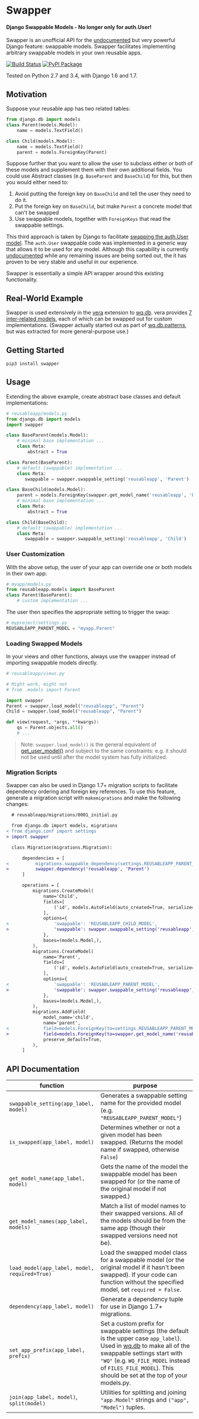 Swapper
=======

#### Django Swappable Models - No longer only for auth.User!

Swapper is an unofficial API for the [undocumented] but very powerful Django 
feature: swappable models.  Swapper facilitates implementing
arbitrary swappable models in your own reusable apps.

[![Build Status](https://travis-ci.org/wq/django-swappable-models.svg?branch=master)](https://travis-ci.org/wq/django-swappable-models)
[![PyPI Package](https://pypip.in/version/swapper/badge.png)](https://pypi.python.org/pypi/swapper)

Tested on Python 2.7 and 3.4, with Django 1.6 and 1.7.

## Motivation

Suppose your reusable app has two related tables:

```python
from django.db import models
class Parent(models.Model):
    name = models.TextField()

class Child(models.Model):
    name = models.TextField()
    parent = models.ForeignKey(Parent)
```

Suppose further that you want to allow the user to subclass either or both of
these models and supplement them with their own additional fields.  You could use
Abstract classes (e.g. `BaseParent` and `BaseChild`) for this, but then you
would either need to:

 1. Avoid putting the foreign key on `BaseChild` and tell the user they need to
    do it.
 2. Put the foreign key on `BaseChild`, but make `Parent` a concrete model that
    can't be swapped
 3. Use swappable models, together with `ForeignKeys` that read the swappable
    settings.

This third approach is taken by Django to facilitate [swapping the auth.User model]. The `auth.User` swappable code was implemented in a generic way that allows it to be used for any model.  Although this capability is currently [undocumented] while any remaining issues are being sorted out, the it has proven to be very stable and useful in our experience.

Swapper is essentially a simple API wrapper around this existing functionality.

## Real-World Example
Swapper is used extensively in the [vera] extension to [wq.db].  vera provides [7 inter-related models], each of which can be swapped out for custom implementations.  (Swapper actually started out as part of [wq.db.patterns], but was extracted for more general-purpose use.)

## Getting Started

```bash
pip3 install swapper
```

## Usage

Extending the above example, create abstract base classes and default 
implementations:

```python
# reusableapp/models.py
from django.db import models
import swapper

class BaseParent(models.Model):
    # minimal base implementation ...
    class Meta:
        abstract = True

class Parent(BaseParent):
    # default (swappable) implementation ...
    class Meta:
       swappable = swapper.swappable_setting('reusableapp', 'Parent')

class BaseChild(models.Model):
    parent = models.ForeignKey(swapper.get_model_name('reusableapp', 'Parent'))
    # minimal base implementation ...
    class Meta:
        abstract = True

class Child(BaseChild):
    # default (swappable) implementation ...
    class Meta:
       swappable = swapper.swappable_setting('reusableapp', 'Child')
```

### User Customization
With the above setup, the user of your app can override one or both models in their own app:

```python
# myapp/models.py
from reusableapp.models import BaseParent
class Parent(BaseParent):
    # custom implementation ...
```

The user then specifies the appropriate setting to trigger the swap:

```python
# myproject/settings.py
REUSABLEAPP_PARENT_MODEL = "myapp.Parent"
```

### Loading Swapped Models

In your views and other functions, always use the swapper instead of importing swappable models directly.

```python
# reusableapp/views.py

# Might work, might not
# from .models import Parent

import swapper
Parent = swapper.load_model("reusableapp", "Parent")
Child = swapper.load_model("reusableapp", "Parent")

def view(request, *args, **kwargs):
    qs = Parent.objects.all()
    # ...
```

> Note: `swapper.load_model()` is the general equivalent of [get_user_model()] and subject to the same constraints: e.g. it should not be used until after the model system has fully initialized.

### Migration Scripts
Swapper can also be used in Django 1.7+ migration scripts to facilitate dependency ordering and foreign key references.  To use this feature, generate a migration script with `makemigrations` and make the following changes: 

```diff
  # reusableapp/migrations/0001_initial.py

  from django.db import models, migrations
< from django.conf import settings
> import swapper

  class Migration(migrations.Migration):

      dependencies = [
<          migrations.swappable_dependency(settings.REUSABLEAPP_PARENT_MODEL),
>          swapper.dependency('reusableapp', 'Parent')
      ]

      operations = [
          migrations.CreateModel(
              name='Child',
              fields=[
                  ('id', models.AutoField(auto_created=True, serialize=False, primary_key=True, verbose_name='ID')),
              ],
              options={
<                 'swappable': 'REUSABLEAPP_CHILD_MODEL',
>                 'swappable': swapper.swappable_setting('reusableapp', 'Child'),
              },
              bases=(models.Model,),
          ),
          migrations.CreateModel(
              name='Parent',
              fields=[
                  ('id', models.AutoField(auto_created=True, serialize=False, primary_key=True, verbose_name='ID')),
              ],
              options={
<                 'swappable': 'REUSABLEAPP_PARENT_MODEL',
>                 'swappable': swapper.swappable_setting('reusableapp', 'Child'),
              },
              bases=(models.Model,),
          ),
          migrations.AddField(
              model_name='child',
              name='parent',
<             field=models.ForeignKey(to=settings.REUSABLEAPP_PARENT_MODEL),
>             field=models.ForeignKey(to=swapper.get_model_name('reusableapp', 'Parent')),
              preserve_default=True,
          ),
      ]
```

## API Documentation

function | purpose
---------|--------
`swappable_setting(app_label, model)` | Generates a swappable setting name for the provided model (e.g. `"REUSABLEAPP_PARENT_MODEL"`)
`is_swapped(app_label, model)` | Determines whether or not a given model has been swapped.  (Returns the model name if swapped, otherwise `False`)
`get_model_name(app_label, model)` | Gets the name of the model the swappable model has been swapped for (or the name of the original model if not swapped.)
`get_model_names(app_label, models)` | Match a list of model names to their swapped versions.  All of the models should be from the same app (though their swapped versions need not be).
`load_model(app_label, model, required=True)` | Load the swapped model class for a swappable model (or the original model if it hasn't been swapped).  If your code can function without the specified model, set `required = False`.
`dependency(app_label, model)` | Generate a dependency tuple for use in Django 1.7+ migrations.
`set_app_prefix(app_label, prefix)` | Set a custom prefix for swappable settings (the default is the upper case `app_label`).  Used in [wq.db] to make all of the swappable settings start with `"WQ"` (e.g. `WQ_FILE_MODEL` instead of `FILES_FILE_MODEL`).  This should be set at the top of your models.py.
`join(app_label, model)`, `split(model)` | Utilities for splitting and joining `"app.Model"` strings and `("app", "Model")` tuples.

[undocumented]: https://code.djangoproject.com/ticket/19103
[swapping the auth.User model]: https://docs.djangoproject.com/en/dev/topics/auth/customizing/#auth-custom-user
[wq.db]: http://wq.io/wq.db
[vera]: http://wq.io/vera
[wq.db.patterns]: http://wq.io/docs/about-patterns
[7 inter-related models]: https://github.com/wq/vera/blob/master/vera/models.py
[get_user_model()]: https://docs.djangoproject.com/en/1.7/topics/auth/customizing/#referencing-the-user-model
